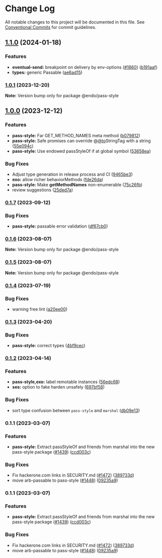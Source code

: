 # Change Log

All notable changes to this project will be documented in this file.
See [Conventional Commits](https://conventionalcommits.org) for commit guidelines.

## [1.1.0](https://github.com/endojs/endo/compare/@endo/pass-style@1.0.1...@endo/pass-style@1.1.0) (2024-01-18)


### Features

* **eventual-send:** breakpoint on delivery by env-options ([#1860](https://github.com/endojs/endo/issues/1860)) ([b191aaf](https://github.com/endojs/endo/commit/b191aaf3d8b9015801d3f6793f0dd21995aba48e))
* **types:** generic Passable ([ae6ad15](https://github.com/endojs/endo/commit/ae6ad156e43fafb11df394f901df372760f9cbcc))



### [1.0.1](https://github.com/endojs/endo/compare/@endo/pass-style@1.0.0...@endo/pass-style@1.0.1) (2023-12-20)

**Note:** Version bump only for package @endo/pass-style





## [1.0.0](https://github.com/endojs/endo/compare/@endo/pass-style@0.1.7...@endo/pass-style@1.0.0) (2023-12-12)


### Features

* **pass-style:** Far GET_METHOD_NAMES meta method ([b079812](https://github.com/endojs/endo/commit/b07981215a64766b2813f92f6d6c430d181b5512))
* **pass-style:** Safe promises can override @[@to](https://github.com/to)StringTag with a string ([55e094c](https://github.com/endojs/endo/commit/55e094c689b3460dae29baf04f7934b60c594c60))
* **pass-style:** Use endowed passStyleOf if at global symbol ([53658ea](https://github.com/endojs/endo/commit/53658ea0b5c54e66883135ea872d0295b1487445))


### Bug Fixes

* Adjust type generation in release process and CI ([9465be3](https://github.com/endojs/endo/commit/9465be369e53167815ca444f6293a8e9eb48501d))
* **exo:** allow richer behaviorMethods ([fde26da](https://github.com/endojs/endo/commit/fde26da22f03a18045807d833c8e03c4409fd877))
* **pass-style:** Make __getMethodNames__ non-enumerable ([75c26fb](https://github.com/endojs/endo/commit/75c26fb971b381a1f6e303a9d8cb4b0883c37102))
* review suggestions ([25ded7a](https://github.com/endojs/endo/commit/25ded7a14b82103ca58be15b8ec0195bdc9dd434))



### [0.1.7](https://github.com/endojs/endo/compare/@endo/pass-style@0.1.6...@endo/pass-style@0.1.7) (2023-09-12)


### Bug Fixes

* **pass-style:** passable error validation ([df67cb0](https://github.com/endojs/endo/commit/df67cb064e49d40274d733c9e286c0adcb88d577))



### [0.1.6](https://github.com/endojs/endo/compare/@endo/pass-style@0.1.4...@endo/pass-style@0.1.6) (2023-08-07)

**Note:** Version bump only for package @endo/pass-style





### [0.1.5](https://github.com/endojs/endo/compare/@endo/pass-style@0.1.4...@endo/pass-style@0.1.5) (2023-08-07)

**Note:** Version bump only for package @endo/pass-style





### [0.1.4](https://github.com/endojs/endo/compare/@endo/pass-style@0.1.3...@endo/pass-style@0.1.4) (2023-07-19)


### Bug Fixes

* warning free lint ([a20ee00](https://github.com/endojs/endo/commit/a20ee00d2b378b710d758b2c7c7b65498276ae59))



### [0.1.3](https://github.com/endojs/endo/compare/@endo/pass-style@0.1.2...@endo/pass-style@0.1.3) (2023-04-20)

### Bug Fixes

- **pass-style:** correct types ([4bf9cec](https://github.com/endojs/endo/commit/4bf9cecfb79db11274fdf6a0708ad3f3205cc245))

### [0.1.2](https://github.com/endojs/endo/compare/@endo/pass-style@0.1.1...@endo/pass-style@0.1.2) (2023-04-14)

### Features

- **pass-style,exo:** label remotable instances ([56edc68](https://github.com/endojs/endo/commit/56edc68444ac3e0d94d43028bc7d53fe804bb332))
- **ses:** option to fake harden unsafely ([697bf58](https://github.com/endojs/endo/commit/697bf5855e4a6578db4cbca40bfeca253a6a2cfe))

### Bug Fixes

- sort type confusion between `pass-style` and `marshal` ([db09e13](https://github.com/endojs/endo/commit/db09e13463806b4524951cd694272243958a7182))

### 0.1.1 (2023-03-07)

### Features

- **pass-style:** Extract passStyleOf and friends from marshal into the new pass-style package ([#1439](https://github.com/endojs/endo/issues/1439)) ([ccd003c](https://github.com/endojs/endo/commit/ccd003c96f3d969d919104118d8a34b3c1126aef))

### Bug Fixes

- Fix hackerone.com links in SECURITY.md ([#1472](https://github.com/endojs/endo/issues/1472)) ([389733d](https://github.com/endojs/endo/commit/389733dbc7a74992f909c38d27ea7e8e68623959))
- move arb-passable to pass-style ([#1448](https://github.com/endojs/endo/issues/1448)) ([09235a9](https://github.com/endojs/endo/commit/09235a9a339229636fb37b4483ccddbe3b60d5ee))

### 0.1.1 (2023-03-07)

### Features

- **pass-style:** Extract passStyleOf and friends from marshal into the new pass-style package ([#1439](https://github.com/endojs/endo/issues/1439)) ([ccd003c](https://github.com/endojs/endo/commit/ccd003c96f3d969d919104118d8a34b3c1126aef))

### Bug Fixes

- Fix hackerone.com links in SECURITY.md ([#1472](https://github.com/endojs/endo/issues/1472)) ([389733d](https://github.com/endojs/endo/commit/389733dbc7a74992f909c38d27ea7e8e68623959))
- move arb-passable to pass-style ([#1448](https://github.com/endojs/endo/issues/1448)) ([09235a9](https://github.com/endojs/endo/commit/09235a9a339229636fb37b4483ccddbe3b60d5ee))
